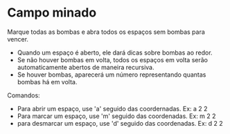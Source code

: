 # Campo minado
Marque todas as bombas e abra todos os espaços sem bombas para vencer.
* Quando um espaço é aberto, ele dará dicas sobre bombas ao redor.
* Se não houver bombas em volta, todos os espaços em volta serão automaticamente abertos de maneira recursiva.
* Se houver bombas, aparecerá um número representando quantas bombas há em volta.

Comandos:
* Para abrir um espaço, use 'a' seguido das coordernadas.
Ex: a 2 2
* Para marcar um espaço, use 'm' seguido das coordenadas.
Ex: m 2 2
* para desmarcar um espaço, use 'd' seguido das coordenadas.
Ex: d 2 2